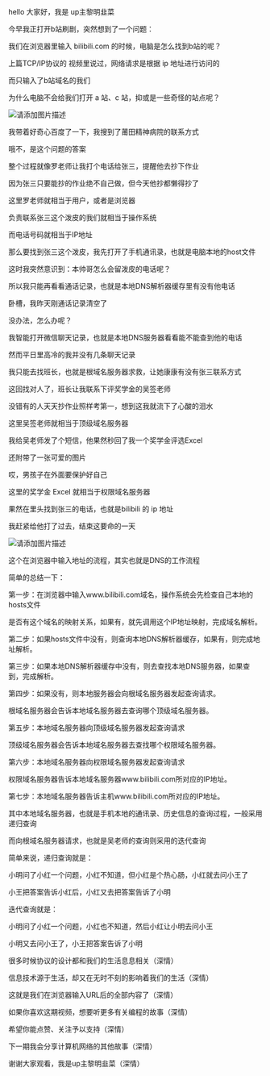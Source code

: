 hello ⼤家好，我是 up主黎明⾲菜

今早我正打开b站刷剧，突然想到了⼀个问题：

我们在浏览器⾥输⼊ bilibili.com 的时候，电脑是怎么找到b站的呢？

上篇TCP/IP协议的  视频⾥说过，⽹络请求是根据 ip 地址进⾏访问的

⽽只输⼊了b站域名的我们

为什么电脑不会给我们打开 a 站、c 站，抑或是⼀些奇怪的站点呢？

![请添加图片描述](https://img-blog.csdnimg.cn/658007e4448d4cf2a2e40861c3dcf185.png)


我带着好奇⼼百度了⼀下，我搜到了莆⽥精神病院的联系⽅式

哦不，是这个问题的答案

整个过程就像罗⽼师让我打个电话给张三，提醒他去抄下作业

因为张三只要能抄的作业绝不⾃⼰做，但今天他抄都懒得抄了

这⾥罗⽼师就相当于⽤户，或者是浏览器

负责联系张三这个泼⽪的我们就相当于操作系统

⽽电话号码就相当于IP地址

那么要找到张三这个泼⽪，我先打开了⼿机通讯录，也就是电脑本地的host⽂件

这时我突然意识到：本帅哥怎么会留泼⽪的电话呢？

所以我只能再看看通话记录，也就是本地DNS解析器缓存⾥有没有他电话

卧槽，我昨天刚通话记录清空了

没办法，怎么办呢？

我智能打开微信聊天记录，也就是本地DNS服务器看看能不能查到他的电话

然⽽平⽇⾥⾼冷的我并没有⼏条聊天记录

我只能去找班⻓，也就是根域名服务器求救，让她康康有没有张三联系⽅式

这回找对⼈了，班⻓让我联系下评奖学⾦的吴签⽼师

没错有的⼈天天抄作业照样考第⼀，想到这我就流下了⼼酸的泪⽔

这⾥吴签⽼师就相当于顶级域名服务器

我给吴⽼师发了个短信，他果然秒回了我⼀个奖学⾦评选Excel

还附带了⼀张可爱的图⽚

哎，男孩⼦在外⾯要保护好⾃⼰

这⾥的奖学⾦ Excel 就相当于权限域名服务器

果然在⾥头找到张三的电话，也就是bilibili 的 ip 地址

我赶紧给他打了过去，结束这要命的⼀天

![请添加图片描述](https://img-blog.csdnimg.cn/495f059303624e41b2bb682a9cb6f5e2.png?x-oss-process=image/watermark,type_ZmFuZ3poZW5naGVpdGk,shadow_10,text_aHR0cHM6Ly9ibG9nLmNzZG4ubmV0L3FxXzQzMzc3NzQ5,size_16,color_FFFFFF,t_70)

这个在浏览器中输⼊地址的流程，其实也就是DNS的⼯作流程

简单的总结一下：

第一步：在浏览器中输入www.bilibili.com域名，操作系统会先检查自己本地的hosts文件

是否有这个域名的映射关系，如果有，就先调用这个IP地址映射，完成域名解析。

第二步：如果hosts文件中没有，则查询本地DNS解析器缓存，如果有，则完成地址解析。

第三步：如果本地DNS解析器缓存中没有，则去查找本地DNS服务器，如果查到，完成解析。

第四步：如果没有，则本地服务器会向根域名服务器发起查询请求。

根域名服务器会告诉本地域名服务器去查询哪个顶级域名服务器。

第五步：本地域名服务器向顶级域名服务器发起查询请求

顶级域名服务器会告诉本地域名服务器去查找哪个权限域名服务器。

第六步：本地域名服务器向权限域名服务器发起查询请求

权限域名服务器告诉本地域名服务器www.bilibili.com所对应的IP地址。

第七步：本地域名服务器告诉主机www.bilibili.com所对应的IP地址。



其中本地域名服务器，也就是⼿机本地的通讯录、历史信息的查询过程，⼀般采⽤递归查询

⽽向根域名服务器请求，也就是吴⽼师的查询则采⽤的迭代查询

简单来说，递归查询就是：

小明问了小红一个问题，小红不知道，但小红是个热心肠，小红就去问小王了

小王把答案告诉小红后，小红又去把答案告诉了小明

迭代查询就是：

小明问了小红一个问题，小红也不知道，然后小红让小明去问小王

小明又去问小王了，小王把答案告诉了小明



很多时候协议的设计都和我们的⽣活息息相关（深情）

信息技术源于⽣活，却⼜在⽆时不刻的影响着我们的⽣活（深情）

这就是我们在浏览器输⼊URL后的全部内容了（深情）

如果你喜欢这期视频，想要听更多有关编程的故事（深情）

希望你能点赞、关注予以⽀持（深情）

下⼀期我会分享计算机⽹络的其他故事（深情）

谢谢⼤家观看，我是up主黎明⾲菜（深情）
